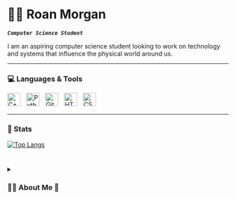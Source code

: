 # 👨‍💻 Roan Morgan 
***`Computer Science Student `*** 
<p>
    I am an aspiring computer science student looking to work on technology and systems that influence the physical world around us.
</p>

---

### 💻 Languages & Tools

<img align="left" alt="C++" width="30px" style="padding-right:10px;" src="https://cdn.jsdelivr.net/gh/devicons/devicon/icons/cplusplus/cplusplus-line.svg" />
<img align="left" alt="Python" width="30px" style="padding-right:10px;" src="https://cdn.jsdelivr.net/gh/devicons/devicon/icons/python/python-plain.svg" />
<img align="left" alt="GitHub" width="30px" style="padding-right:10px;" src="https://cdn.jsdelivr.net/gh/devicons/devicon/icons/github/github-original.svg" />
<img align="left" alt="HTML" width="30px" style="padding-right:10px;" src="https://cdn.jsdelivr.net/gh/devicons/devicon/icons/html5/html5-plain.svg" />
<img align="left" alt="CSS" width="30px" style="padding-right:10px;" src="https://cdn.jsdelivr.net/gh/devicons/devicon/icons/css3/css3-plain.svg" />
<br />
<br />
<hr>

### 🧮 Stats

[![Top Langs](https://github-readme-stats.vercel.app/api/top-langs/?username=roanmorgan53&layout=compact&theme=dark)](https://github.com/roanmorgan53/github-readme-stats)

#

<details>
    <summary><h3>🏋️‍♂️ About Me 🏈<h3></summary>
        Hi, my name is Roan Morgan. Since a very young age, I have always been interested in all things technology. Even more importantly, how technology influences our world. I first began on this tech focused journey in middle school. I had taken a class there called "Exploring Technology". This class consisted of basic html/css, arduino, and lego robotics. This sparked an ever-growing curiosity about tech that hasn't left me since. I have continued to pursue and build on my interests in community college. I hope to enter the field of tech and work on a project that will influence the physical world around us. 
